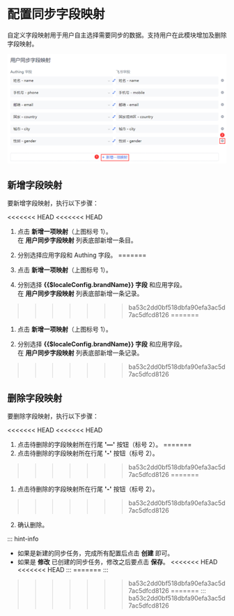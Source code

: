 # 配置同步字段映射

<LastUpdated/>

自定义字段映射用于用户自主选择需要同步的数据。支持用户在此模块增加及删除字段映射。

![](../images/field-mapping.png)

## 新增字段映射

要新增字段映射，执行以下步骤：

<<<<<<< HEAD
<<<<<<< HEAD
1. 点击 **新增一项映射**（上图标号 1）。</br>在 **用户同步字段映射** 列表底部新增一条目。

2. 分别选择应用字段和 Authing 字段。
=======
1. 点击 **新增一项映射**（上图标号 1）。

2. 分别选择 **{{$localeConfig.brandName}} 字段** 和应用字段。</br>在 **用户同步字段映射** 列表底部新增一条记录。
>>>>>>> ba53c2dd0bf518dbfa90efa3ac5d7ac5dfcd8126
=======
1. 点击 **新增一项映射**（上图标号 1）。

2. 分别选择 **{{$localeConfig.brandName}} 字段** 和应用字段。</br>在 **用户同步字段映射** 列表底部新增一条记录。
>>>>>>> ba53c2dd0bf518dbfa90efa3ac5d7ac5dfcd8126

## 删除字段映射

要删除字段映射，执行以下步骤：

<<<<<<< HEAD
<<<<<<< HEAD
1. 点击待删除的字段映射所在行尾 **'—'** 按钮（标号 2）。
=======
1. 点击待删除的字段映射所在行尾 **'-'** 按钮（标号 2）。
>>>>>>> ba53c2dd0bf518dbfa90efa3ac5d7ac5dfcd8126
=======
1. 点击待删除的字段映射所在行尾 **'-'** 按钮（标号 2）。
>>>>>>> ba53c2dd0bf518dbfa90efa3ac5d7ac5dfcd8126

2. 确认删除。

::: hint-info
* 如果是新建的同步任务，完成所有配置后点击 **创建** 即可。
* 如果是 **修改** 已创建的同步任务，修改之后要点击 **保存**。
<<<<<<< HEAD
<<<<<<< HEAD
::: 
=======
::: 
>>>>>>> ba53c2dd0bf518dbfa90efa3ac5d7ac5dfcd8126
=======
::: 
>>>>>>> ba53c2dd0bf518dbfa90efa3ac5d7ac5dfcd8126
